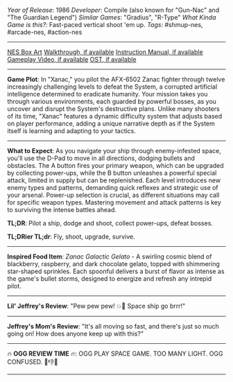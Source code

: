 *Year of Release*: 1986
*Developer*: Compile (also known for "Gun-Nac" and "The Guardian Legend")
*Similar Games*: "Gradius", "R-Type"
*What Kinda Game is this?*: Fast-paced vertical shoot 'em up.
*Tags:* #shmup-nes, #arcade-nes, #action-nes

---
[NES Box Art](https://www.google.com/search?tbm=isch&q=NES+Box+Art+Xanac) 
[Walkthrough, if available](https://www.google.com/search?q=Walkthrough+Xanac)
[Instruction Manual, if available](https://www.google.com/search?q=NES+Instruction+Manual+Xanac)
[Gameplay Video, if available](https://www.youtube.com/results?search_query=gameplay+NES+Xanac) 
[OST, if available](https://www.youtube.com/results?search_query=gameplay+NES+Xanac+OST)

- - -
**Game Plot**: In "Xanac," you pilot the AFX-6502 Zanac fighter through twelve increasingly challenging levels to defeat the System, a corrupted artificial intelligence determined to eradicate humanity. Your mission takes you through various environments, each guarded by powerful bosses, as you uncover and disrupt the System's destructive plans. Unlike many shooters of its time, "Xanac" features a dynamic difficulty system that adjusts based on player performance, adding a unique narrative depth as if the System itself is learning and adapting to your tactics.

- - -
**What to Expect**: As you navigate your ship through enemy-infested space, you'll use the D-Pad to move in all directions, dodging bullets and obstacles. The A button fires your primary weapon, which can be upgraded by collecting power-ups, while the B button unleashes a powerful special attack, limited in supply but can be replenished. Each level introduces new enemy types and patterns, demanding quick reflexes and strategic use of your arsenal. Power-up selection is crucial, as different situations may call for specific weapon types. Mastering movement and attack patterns is key to surviving the intense battles ahead.

**TL;DR**: Pilot a ship, dodge and shoot, collect power-ups, defeat bosses.

**TL;DRier TL;dr**: Fly, shoot, upgrade, survive.

---
**Inspired Food Item**: *Zanac Galactic Gelato* - A swirling cosmic blend of blackberry, raspberry, and dark chocolate gelato, topped with shimmering star-shaped sprinkles. Each spoonful delivers a burst of flavor as intense as the game's bullet storms, designed to energize and refresh any intrepid pilot.

---
**Lil' Jeffrey's Review**: "Pew pew pew! 💥🚀 Space ship go brrr!"

---
**Jeffrey's Mom's Review**: "It's all moving so fast, and there's just so much going on! How does anyone keep up with this?"

---
🔥 **OGG REVIEW TIME** 🔥: OGG PLAY SPACE GAME. TOO MANY LIGHT. OGG CONFUSED. 🌌👎🚀

---